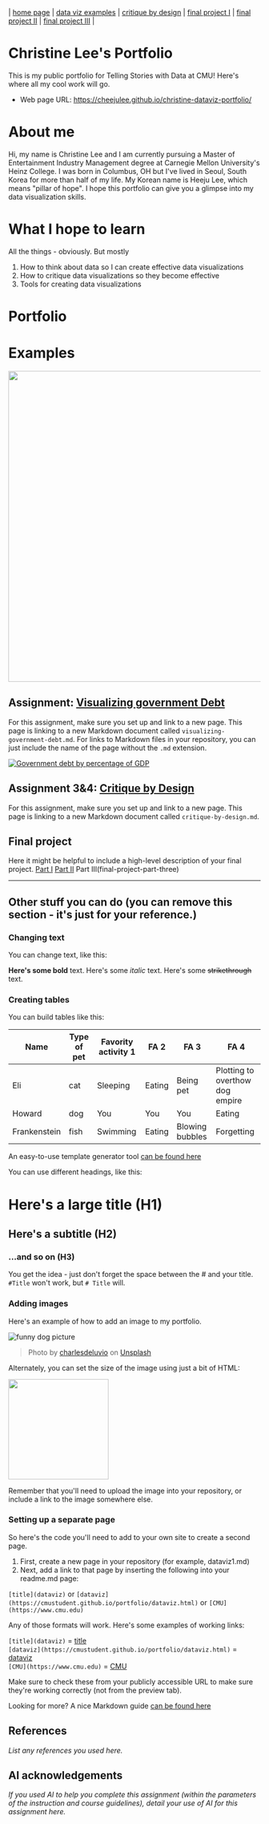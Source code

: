 | [home page](https://cmustudent.github.io/tswd-portfolio-templates/) | [data viz examples](dataviz-examples) | [critique by design](critique-by-design) | [final project I](final-project-part-one) | [final project II](final-project-part-two) | [final project III](final-project-part-three) |

# Christine Lee's Portfolio
This is my public portfolio for Telling Stories with Data at CMU!  Here's where all my cool work will go. 

- Web page URL: https://cheejulee.github.io/christine-dataviz-portfolio/

# About me
Hi, my name is Christine Lee and I am currently pursuing a Master of Entertainment Industry Management degree at Carnegie Mellon University's Heinz College. I was born in Columbus, OH but I've lived in Seoul, South Korea for more than half of my life. My Korean name is Heeju Lee, which means "pillar of hope". I hope this portfolio can give you a glimpse into my data visualization skills.

# What I hope to learn
All the things - obviously. But mostly
1. How to think about data so I can create effective data visualizations
2. How to critique data visualizations so they become effective
3. Tools for creating data visualizations

# Portfolio

# Examples
<img src="urban-mobility-readiness-index-2020.png" width="620"/>

## Assignment: [Visualizing government Debt](visualizing-government-debt)
For this assignment, make sure you set up and link to a new page.  This page is linking to a new Markdown document called `visualizing-government-debt.md`.  For links to Markdown files in your repository, you can just include the name of the page without the `.md` extension. 
<div class='tableauPlaceholder' id='viz1737832550103' style='position: relative'><noscript><a href='#'><img alt='Government debt by percentage of GDP ' src='https:&#47;&#47;public.tableau.com&#47;
                                                                                                        static&#47;images&#47;Go&#47;GovernmentdebtbypercentageofGDP&#47;
                                                                                                         GovernmentdebtbypercentageofGDP&#47;1_rss.png' style='border: none' /></a></noscript><object class='tableauViz'  style='display:none;
                                                                                                                                                                                                '><param name='host_url' value='https%3A%2F%2Fpublic.tableau.com%2F' /> <param name='embed_code_version' value='3' /> <param name='site_root' value='' /><param name='name' value='GovernmentdebtbypercentageofGDP&#47;
                                                                                                                                                                                                                                                                                                                                                                                                         GovernmentdebtbypercentageofGDP' /><param name='tabs' value='no' /><param name='toolbar' value='yes' /><param name='static_image' value='https:&#47;
                                                                                                                                                                                                                                                                                                                                                                                                                                                                                                                  &#47;
                                                                                                                                                                                                                                                                                                                                                                                                                                                                                                                  public.tableau.com&#47;
                                                                                                                                                                                                                                                                                                                                                                                                                                                                                                                  static&#47;
                                                                                                                                                                                                                                                                                                                                                                                                                                                                                                                  images&#47;
                                                                                                                                                                                                                                                                                                                                                                                                                                                                                                                  Go&#47;
                                                                                                                                                                                                                                                                                                                                                                                                                                                                                                                  GovernmentdebtbypercentageofGDP&#47;
                                                                                                                                                                                                                                                                                                                                                                                                                                                                                                                  GovernmentdebtbypercentageofGDP&#47;1.png' /> <param name='animate_transition' value='yes' /><param name='display_static_image' value='yes' /><param name='display_spinner' value='yes' /><param name='display_overlay' value='yes' /><param name='display_count' value='yes' /><param name='language' value='en-US' /><param name='filter' value='publish=yes' /></object></div>                <script type='text/javascript'>                    var divElement = document.getElementById('viz1737832550103');
                                                                                                                                                                                                                                                                                                                                                                                                                                                                                                                    var vizElement = divElement.getElementsByTagName('object')[0];                    vizElement.style.width='100%';vizElement.style.height=(divElement.offsetWidth*0.75)+'px';
                                                                                                                                                                                                                                                                                                                                                                                                                                                                                                                    var scriptElement = document.createElement('script');
                                                                                                                                                                                                                                                                                                                                                                                                                                                                                                                    scriptElement.src = 'https://public.tableau.com/javascripts/api/viz_v1.js';
                                                                                                                                                                                                                                                                                                                                                                                                                                                                                                                    vizElement.parentNode.insertBefore(scriptElement, vizElement);
                                                                                                                                                                                                                                                                                                                                                                                                                                                                                                                  </script>

## Assignment 3&4: [Critique by Design](critique-by-design)
For this assignment, make sure you set up and link to a new page.  This page is linking to a new Markdown document called `critique-by-design.md`.  

## Final project
Here it might be helpful to include a high-level description of your final project. 
[Part I](final-project-part-one)
[Part II](final-project-part-two)
Part III(final-project-part-three)

---
## Other stuff you can do (you can remove this section - it's just for your reference.)

### Changing text

You can change text, like this: 

**Here's some bold** text.  Here's some *italic* text. Here's some ~~strikethrough~~ text. 

### Creating tables

You can build tables like this: 

| Name         | Type of pet | Favority activity 1 | FA 2   | FA 3            | FA 4                                |
|--------------|-------------|---------------------|--------|-----------------|-------------------------------------|
| Eli          | cat         | Sleeping            | Eating | Being pet       | Plotting to overthow dog empire     |
| Howard       | dog         | You                 | You    | You             | Eating                              |
| Frankenstein | fish        | Swimming            | Eating | Blowing bubbles | Forgetting                          |

An easy-to-use template generator tool [can be found here](https://www.tablesgenerator.com/markdown_tables)

You can use different headings, like this: 

# Here's a large title (H1)
## Here's a subtitle (H2)
### ...and so on (H3)
You get the idea - just don't forget the space between the # and your title.  `#Title` won't work, but `# Title` will. 

### Adding images

Here's an example of how to add an image to my portfolio.  

![funny dog picture](funny-dog-unsplash.jpg)
> Photo by <a href="https://unsplash.com/pt-br/@charlesdeluvio?utm_source=unsplash&utm_medium=referral&utm_content=creditCopyText">charlesdeluvio</a> on <a href="https://unsplash.com/photos/K4mSJ7kc0As?utm_source=unsplash&utm_medium=referral&utm_content=creditCopyText">Unsplash</a>
  

Alternately, you can set the size of the image using just a bit of HTML: 

<img src="funny-dog-unsplash.jpg" width="200"/>

Remember that you'll need to upload the image into your repository, or include a link to the image somewhere else.  

### Setting up a separate page

So here's the code you'll need to add to your own site to create a second page. 

1. First, create a new page in your repository (for example, dataviz1.md)
2. Next, add a link to that page by inserting the following into your readme.md page:

`[title](dataviz)` or `[dataviz](https://cmustudent.github.io/portfolio/dataviz.html)` or `[CMU](https://www.cmu.edu)`

Any of those formats will work. Here's some examples of working links: 

`[title](dataviz)` = [title](dataviz)  
`[dataviz](https://cmustudent.github.io/portfolio/dataviz.html)` = [dataviz](https://cmustudent.github.io/portfolio/dataviz.html)  
`[CMU](https://www.cmu.edu)` = [CMU](https://www.cmu.edu)   

Make sure to check these from your publicly accessible URL to make sure they're working correctly (not from the preview tab). 

Looking for more?  A nice Markdown guide [can be found here](https://www.markdownguide.org/cheat-sheet/)

## References
_List any references you used here._

## AI acknowledgements
_If you used AI to help you complete this assignment (within the parameters of the instruction and course guidelines), detail your use of AI for this assignment here._

